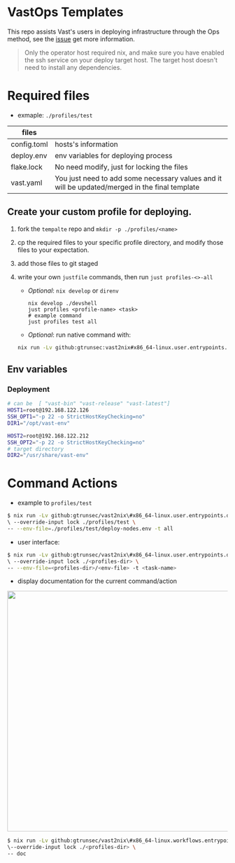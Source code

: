 # VastOps Templates

This repo assists Vast's users in deploying infrastructure through the Ops method, see the [issue](https://github.com/GTrunSec/threatbus2nix/pull/16) get more information.

>Only the operator host required nix, and make sure you have enabled the ssh service on your deploy target host. The target host doesn't need to install any dependencies.

# Required files

- exmaple: `./profiles/test`

| files            |                                                                                                |
|------------------|------------------------------------------------------------------------------------------------|
| config.toml      | hosts's information                                                                            |
| deploy.env | env variables for deploying process                                                            |
| flake.lock       | No need modify, just for locking the files                                                     |
| vast.yaml        | You just need to add some necessary values and it will be updated/merged in the final template |                  


## Create your custom profile for deploying.

1. fork the `tempalte` repo and `mkdir -p ./profiles/<name>`

2. cp the required files to your specific profile directory, and modify those files to your expectation.

3. add those files to git staged

4. write your own `justfile` commands, then run `just profiles-<>-all` 

   - *Optional*: `nix develop` or `direnv`
     
     ```
     nix develop ./devshell
     just profiles <profile-name> <task>
     # example command
     just profiles test all
     ```
   - *Optional*: run native command with:
   
   ```sh
   nix run -Lv github:gtrunsec:vast2nix#x86_64-linux.user.entrypoints.deploy --override-input user    ./profiles/test -- all
   ```

## Env variables

### Deployment

``` sh
# can be  [ "vast-bin" "vast-release" "vast-latest"]
HOST1=root@192.168.122.126
SSH_OPT1="-p 22 -o StrictHostKeyChecking=no"
DIR1="/opt/vast-env"

HOST2=root@192.168.122.212
SSH_OPT2="-p 22 -o StrictHostKeyChecking=no"
# target directory
DIR2="/usr/share/vast-env"
```


# Command Actions

- example to `profiles/test` 
``` sh
$ nix run -Lv github:gtrunsec/vast2nix\#x86_64-linux.user.entrypoints.deploy 
\ --override-input lock ./profiles/test \
-- --env-file=./profiles/test/deploy-nodes.env -t all
```

- user interface:

``` bash
$ nix run -Lv github:gtrunsec/vast2nix\#x86_64-linux.user.entrypoints.deploy
\ --override-input lock ./<profiles-dir> \
-- --env-file=<profiles-dir>/<env-file> -t <task-name>
``` 

- display documentation for the current command/action

<div align="center">
  <img src="https://github.com/gtrunsec/vastOps-template/raw/main/attach/show-doc-command.png" width="550" />
</div>


``` sh
$ nix run -Lv github:gtrunsec/vast2nix\#x86_64-linux.workflows.entrypoints.deploy 
\--override-input lock ./<profiles-dir> \
-- doc
```

